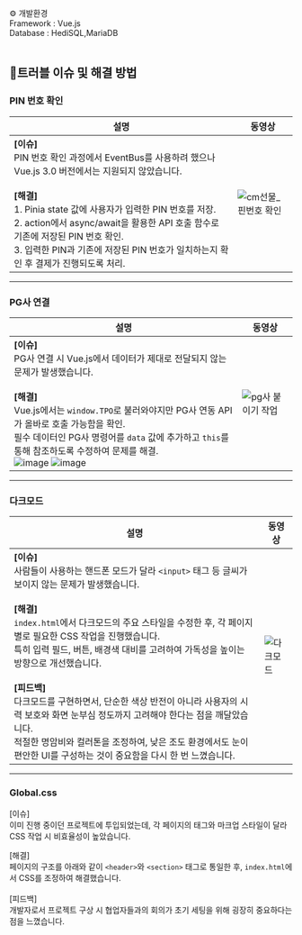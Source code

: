 ⚙ 개발환경</br>
Framework : Vue.js</br>
Database : HediSQL,MariaDB</br>
</br>
## 🚨트러블 이슈 및 해결 방법

### PIN 번호 확인

| 설명 | 동영상 |
|------|--------|
| **[이슈]**<br>PIN 번호 확인 과정에서 EventBus를 사용하려 했으나 Vue.js 3.0 버전에서는 지원되지 않았습니다.<br><br> **[해결]** <br> 1. Pinia state 값에 사용자가 입력한 PIN 번호를 저장.<br> 2. action에서 async/await을 활용한 API 호출 함수로 기존에 저장된 PIN 번호 확인.<br> 3. 입력한 PIN과 기존에 저장된 PIN 번호가 일치하는지 확인 후 결제가 진행되도록 처리. | ![cm선물_핀번호 확인](https://github.com/user-attachments/assets/aad6de88-0730-442e-9bbe-604ebce4c068) |

---

### PG사 연결

| 설명 | 동영상 |
|------|--------|
| **[이슈]**<br>PG사 연결 시 Vue.js에서 데이터가 제대로 전달되지 않는 문제가 발생했습니다.<br><br> **[해결]**<br> Vue.js에서는 `window.TPO`로 불러와야지만 PG사 연동 API가 올바로 호출 가능함을 확인.<br> 필수 데이터인 PG사 명령어를 `data` 값에 추가하고 `this`를 통해 참조하도록 수정하여 문제를 해결.<br>![image](https://github.com/user-attachments/assets/9c89a0d0-732a-4110-8f3c-f0bf5e5ed8e7) ![image](https://github.com/user-attachments/assets/5231d75a-359b-4103-8800-ea34a415e9ce)<br> |  ![pg사 붙이기 작업](https://github.com/user-attachments/assets/857822a0-e4ed-4ec4-a3e2-c1f8618083e5) |

---


### 다크모드

| 설명 | 동영상 |
|------|--------|
| **[이슈]**<br>사람들이 사용하는 핸드폰 모드가 달라 `<input>` 태그 등 글씨가 보이지 않는 문제가 발생했습니다.<br><br> **[해결]**<br> `index.html`에서 다크모드의 주요 스타일을 수정한 후, 각 페이지별로 필요한 CSS 작업을 진행했습니다.<br>  특히 입력 필드, 버튼, 배경색 대비를 고려하여 가독성을 높이는 방향으로 개선했습니다.<br>  <br>**[피드백]**<br>다크모드를 구현하면서, 단순한 색상 반전이 아니라 사용자의 시력 보호와 화면 눈부심 정도까지 고려해야 한다는 점을 깨달았습니다.<br> 적절한 명암비와 컬러톤을 조정하여, 낮은 조도 환경에서도 눈이 편안한 UI를 구성하는 것이 중요함을 다시 한 번 느꼈습니다. | ![다크모드](https://github.com/user-attachments/assets/108e776a-4f53-473e-8fdd-5ce2011b69f8) |

---


### Global.css

[이슈]</br>이미 진행 중이던 프로젝트에 투입되었는데, 각 페이지의 태그와 마크업 스타일이 달라 CSS 작업 시 비효율성이 높았습니다.</br>

[해결] </br>페이지의 구조를 아래와 같이 `<header>`와 `<section>` 태그로 통일한 후, `index.html`에서 CSS를 조정하여 해결했습니다.<br>
<br>[피드백]<br> 개발자로서 프로젝트 구상 시 협업자들과의 회의가 초기 세팅을 위해 굉장히 중요하다는 점을 느꼈습니다.



